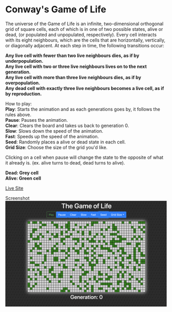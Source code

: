# Conway's Game of Life

The universe of the Game of Life is an infinite, two-dimensional orthogonal grid of square cells, each of which is in one of two possible states, alive or dead, (or populated and unpopulated, respectively). Every cell interacts with its eight neighbours, which are the cells that are horizontally, vertically, or diagonally adjacent. At each step in time, the following transitions occur:

**Any live cell with fewer than two live neighbours dies, as if by underpopulation. <br/>
Any live cell with two or three live neighbours lives on to the next generation. <br/>
Any live cell with more than three live neighbours dies, as if by overpopulation. <br/>
Any dead cell with exactly three live neighbours becomes a live cell, as if by reproduction. <br/>**

How to play: <br/>
**Play**: Starts the animation and as each generations goes by, it follows the rules above. <br/>
**Pause**: Pauses the animation. <br/>
**Clear**: Clears the board and takes us back to generation 0.<br/>
**Slow**: Slows down the speed of the animation. <br/>
**Fast**: Speeds up the speed of the animation. <br>
**Seed**: Randomly places a alive or dead state in each cell. <br>
**Grid Size**: Choose the size of the grid you'd like. <br>

Clicking on a cell when pause will change the state to the opposite of what it already is. (ex. alive turns to dead, dead turns to alive). <br>

**Dead: Grey cell <br>
Alive: Green cell**

[Live Site](https://stephenli305.github.io/GameOfLife/)

Screenshot
![](/gameoflife.png)
